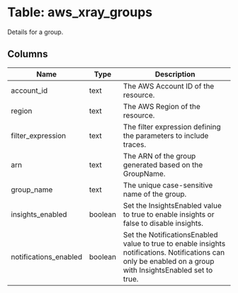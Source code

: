 
# Table: aws_xray_groups
Details for a group.
## Columns
| Name        | Type           | Description  |
| ------------- | ------------- | -----  |
|account_id|text|The AWS Account ID of the resource.|
|region|text|The AWS Region of the resource.|
|filter_expression|text|The filter expression defining the parameters to include traces.|
|arn|text|The ARN of the group generated based on the GroupName.|
|group_name|text|The unique case-sensitive name of the group.|
|insights_enabled|boolean|Set the InsightsEnabled value to true to enable insights or false to disable insights.|
|notifications_enabled|boolean|Set the NotificationsEnabled value to true to enable insights notifications. Notifications can only be enabled on a group with InsightsEnabled set to true.|
